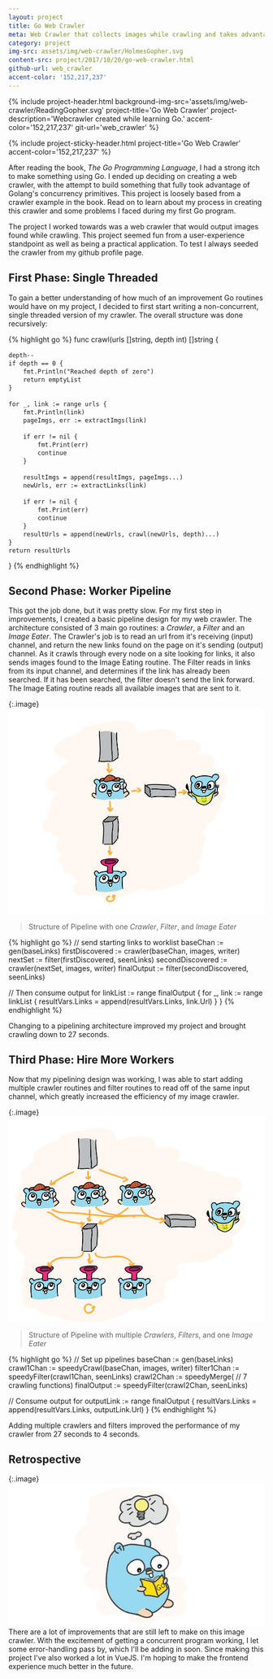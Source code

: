 ```yaml
---
layout: project
title: Go Web Crawler
meta: Web Crawler that collects images while crawling and takes advantage of go's concurrent programming primitives.
category: project
img-src: assets/img/web-crawler/HolmesGopher.svg
content-src: project/2017/10/20/go-web-crawler.html
github-url: web_crawler
accent-color: '152,217,237'
---
```


{% include project-header.html
  background-img-src='assets/img/web-crawler/ReadingGopher.svg'
  project-title='Go Web Crawler'
  project-description='Webcrawler created while learning Go.'
  accent-color='152,217,237'
	git-url='web_crawler'
%}

{% include project-sticky-header.html
  project-title='Go Web Crawler'
  accent-color='152,217,237'
%}

After reading the book, _The Go Programming Language_, I had a strong itch to make something using Go.
I ended up deciding on creating a web crawler, with the attempt to build something
that fully took advantage of Golang's concurrency primitives. This project is loosely
based from a crawler example in the book. Read on to learn about my process in
creating this crawler and some problems I faced during my first Go program.

The project I worked towards was a web crawler that would output images found
while crawling. This project seemed fun from a user-experience standpoint as well
as being a practical application. To test I always seeded the crawler from my github profile page.

## First Phase: Single Threaded
To gain a better understanding of how much of an improvement Go routines would have
on my project, I decided to first start writing a non-concurrent, single threaded
version of my crawler. The overall structure was done recursively:

{% highlight go %}
func crawl(urls []string, depth int) []string {

	depth--
	if depth == 0 {
		fmt.Println("Reached depth of zero")
		return emptyList
	}

	for _, link := range urls {
		fmt.Println(link)
		pageImgs, err := extractImgs(link)

		if err != nil {
			fmt.Print(err)
			continue
		}

		resultImgs = append(resultImgs, pageImgs...)
		newUrls, err := extractLinks(link)

		if err != nil {
			fmt.Print(err)
			continue
		}
		resultUrls = append(newUrls, crawl(newUrls, depth)...)
	}
	return resultUrls
}
{% endhighlight %}

## Second Phase: Worker Pipeline
This got the job done, but it was pretty slow. For my first step in improvements, I created
a basic pipeline design for my web crawler. The architecture consisted of
3 main go routines: a _Crawler_, a _Filter_ and an _Image Eater_. The Crawler's job
is to read an url from it's receiving (input) channel, and return the new links found
on the page on it's sending (output) channel. As it crawls through every node on a site
looking for links, it also sends images found to the Image Eating routine. The Filter
reads in links from its input channel, and determines if the link has already been searched.
If it has been searched, the filter doesn't send the link forward. The Image Eating routine
reads all available images that are sent to it.

{:.image}
![Alt text](assets/img/web-crawler/AsyncOneWorker.svg "My Title")
> Structure of Pipeline with one _Crawler_, _Filter_, and _Image Eater_

{% highlight go %}
// send starting links to worklist
baseChan := gen(baseLinks)
firstDiscovered := crawler(baseChan, images, writer)
nextSet := filter(firstDiscovered, seenLinks)
secondDiscovered := crawler(nextSet, images, writer)
finalOutput := filter(secondDiscovered, seenLinks)

// Then consume output
for linkList := range finalOutput {
	for _, link := range linkList {
		resultVars.Links = append(resultVars.Links, link.Url)
	}
}
{% endhighlight %}

Changing to a pipelining architecture improved my project and brought crawling down to 27 seconds.

## Third Phase: Hire More Workers
Now that my pipelining design was working, I was able to start adding
multiple crawler routines and filter routines to read off of the same input
channel, which greatly increased the efficiency of my image crawler.

{:.image}
![Alt text](assets/img/web-crawler/AsynchMultWorkers.svg "My Title")
> Structure of Pipeline with multiple _Crawlers_, _Filters_, and one _Image Eater_

{% highlight go %}
// Set up pipelines
baseChan := gen(baseLinks)
crawl1Chan := speedyCrawl(baseChan, images, writer)
filter1Chan := speedyFilter(crawl1Chan, seenLinks)
crawl2Chan := speedyMerge( // 7 crawling functions)
finalOutput := speedyFilter(crawl2Chan, seenLinks)

// Consume output
for outputLink := range finalOutput {
	resultVars.Links = append(resultVars.Links, outputLink.Url)
}
{% endhighlight %}

Adding multiple crawlers and filters improved the performance of my crawler from
27 seconds to 4 seconds.

## Retrospective
{:.image}
![Alt text](assets/img/web-crawler/reading.jpeg "My Title")
There are a lot of improvements that are still left to make on this image crawler.
With the excitement of getting a concurrent program working, I let some error-handling
pass by, which I'll be adding in soon. Since making this project I've also worked a lot in
VueJS. I'm hoping to make the frontend experience much better in the future.
